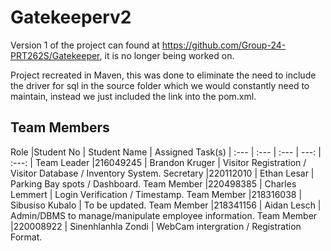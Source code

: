 # Gatekeeperv2 #

Version 1 of the project can found at https://github.com/Group-24-PRT262S/Gatekeeper, it is no longer being worked on.

Project recreated in Maven, this was done to eliminate the need to include the driver for sql in the source folder which we would constantly need to maintain, instead we just included the link into the pom.xml.

## Team Members ##

Role |Student No | Student Name | Assigned Task(s)
| :--- | :--- | :--- | ---: | :---: |
Team Leader |216049245 | Brandon Kruger | Visitor Registration / Visitor Database / Inventory System.
Secretary |220112010  | Ethan Lesar | Parking Bay spots / Dashboard.
Team Member |220498385  | Charles Lemmert | Login Verification / Timestamp.
Team Member |218316038  | Sibusiso Kubalo | To be updated.
Team Member |218341156  | Aidan Lesch | Admin/DBMS to manage/manipulate employee information.
Team Member |220008922  | Sinenhlanhla Zondi | WebCam intergration / Registration Format.

